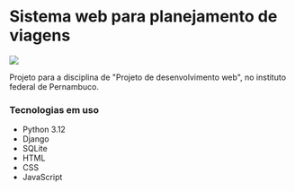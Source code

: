 <h1>Sistema web para planejamento de viagens</h1>
<img src="http://img.shields.io/static/v1?label=STATUS&message=%20EM_DESENVOLVIMENTO&color=yellow&style=for-the-badge"/>
<p>Projeto para a disciplina de "Projeto de desenvolvimento web", no instituto federal de Pernambuco.  </p>

<h3>Tecnologias em uso</h3>
<ul>
  <li>
    Python 3.12
  </li>
  <li>
    Django
  </li>
  <li>
    SQLite
  </li>
  <li>
    HTML
  </li>
  <li>
    CSS
  </li>
  <li>
    JavaScript
  </li>
</ul>
